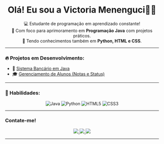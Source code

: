 
<h1 align="center">Olá! Eu sou a Victoria Menenguci👩‍💻</h1>

<p align="center">
  💻 Estudante de programação em aprendizado constante!<br>
  🚀 Com foco para aprimoramento em <strong>Programação Java</strong> com projetos práticos.<br>
  🧠 Tendo conhecimentos também em <strong>Python, HTML e CSS</strong>.
</p>

---

### 🔥 Projetos em Desenvolvimento:

- 🏦 [Sistema Bancário em Java](https://github.com/victoriamalmeida/Meu-primeiro-Projeto-Java)
- 🎓 [Gerenciamento de Alunos (Notas e Status)](https://github.com/victoriamalmeida/Monitoramento-de-Notas-dos-Estudantes)

---

### 🚀 Habilidades:

<p align="center">
  <img src="https://img.shields.io/badge/Java-%23ED8B00.svg?style=for-the-badge&logo=java&logoColor=white" alt="Java"/>
  <img src="https://img.shields.io/badge/Python-3670A0?style=for-the-badge&logo=python&logoColor=ffdd54" alt="Python"/>
  <img src="https://img.shields.io/badge/HTML5-e34c26?style=for-the-badge&logo=html5&logoColor=white" alt="HTML5"/>
  <img src="https://img.shields.io/badge/CSS3-264de4?style=for-the-badge&logo=css3&logoColor=white" alt="CSS3"/>
</p>

---

### Contate-me!

<p align="center">
  <a href="mailto:menengucivictoria@gmail.com">
    <img src="https://img.shields.io/badge/Gmail-D14836?style=for-the-badge&logo=gmail&logoColor=white"/>
  </a>
  <a href="https://www.linkedin.com/in/victoria-menenguci-493090195">
    <img src="https://img.shields.io/badge/LinkedIn-0A66C2?style=for-the-badge&logo=linkedin&logoColor=white"/>
  </a>
  <a href="https://www.instagram.com/almdvctrx">
    <img src="https://img.shields.io/badge/Instagram-E4405F?style=for-the-badge&logo=instagram&logoColor=white"/>
  </a>
</p>

---


